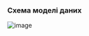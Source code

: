 ### Схема моделі даних
![image](https://github.com/oleksandrblazhko/ai-216-semerenko/assets/101589038/c11d3f98-bdea-47c5-ba15-a349062ae776)
